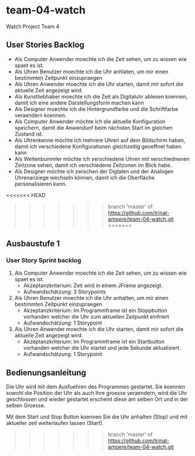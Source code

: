# team-04-watch
Watch Project Team 4


## User Stories Backlog


* Als Computer Anwender moechte ich die Zeit sehen, um zu wissen wie 	spaet es ist.
* Als Uhren Benutzer moechte ich die Uhr anhlaten, um mir einen 		bestimmten Zeitpunkt einzupraegen
* Als Uhren Anwender moechte ich die Uhr starten, damit mir sofort 		die aktuelle Zeit angezeigt wird.
* Als Kunstliebhaber moechte ich die Zeit als Digitaluhr ablesen koennen, damit ich eine andere Darstellungsform machen kann
* Als Designer moechte ich die Hintergrundfarbe und die Schriftfarbe veraendern koennen.
* Als Computer Anwender möchte ich die aktuelle Konfiguration speichern, damit die Anwendunf beim nächsten Start im gleichen Zustand ist.
* Als Uhrenkenne möchte ich mehrere Uhren auf dem Bildschirm haben, damit ich verschiedene Konfigurationen gleichzeitig geoeffnet haben kann
* Als Weltenbummler möchte ich verschiedene Uhren mit verschiednenen Zeitzone sehen, damit ich verschiedene Zeitzonen im Blick habe.
* Als Designer möchte ich zwischen der Digtalen und der Analogen Uhrenanziege wechseln können, damit ich die Oberfläche personalisieren kann.



<<<<<<< HEAD
>>>>>>> branch 'master' of https://github.com/trinat-ampere/team-04-watch.git
=======


## Ausbaustufe 1

### User Story Sprint backlog
1. Als Computer Anwender moechte ich die Zeit sehen, um zu wissen wie spaet es ist.
	* Akzeptanzkriterium: Zeit wird in einem JFrame angezeigt.
	* Aufwandschätzung: 3 Storypoints
2.  Als Uhren Benutzer moechte ich die Uhr anhalten, um mir einen bestimmten Zeitpunkt einzupraegen
	* Akzeptanzkriterium: Im Programmframe ist ein Stoppbutton 	vorhanden welcher die Uhr zum aktuellen Zeitpunkt einfriert
	* Aufwandschätzung: 1 Storypoint
3.  Als Uhren Anwender moechte ich die Uhr starten, damit mir sofort die aktuelle Zeit angezeigt wird.
	* Akzeptanzkriterium: Im Programmframe ist ein Startbutton vorhanden welcher die Uhr startet und jede Sekunde aktualisiert.
	* Aufwandschätzung: 1 Storypoint	
	

## Bedienungsanleitung

Die Uhr wird mit dem Ausfuehren des Programmes gestartet. 
Sie koennen sowohl die Position der Uhr als auch Ihre groesse veraendern, wird die Uhr geschlossen und wieder gestartet
erscheint diese am selben Ort und in der selben Groesse.

Mit dem Start und Stop Button koennen Sie die Uhr anhalten (Stop) und mit aktueller zeit weiterlaufen lassen (Start).



>>>>>>> branch 'master' of https://github.com/trinat-ampere/team-04-watch.git
